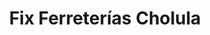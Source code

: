 ---
title: "Fix Ferreterías Cholula"
url: /cholula-puebla/fix-ferreterias-cholula/
shop: Eisenwaren
---